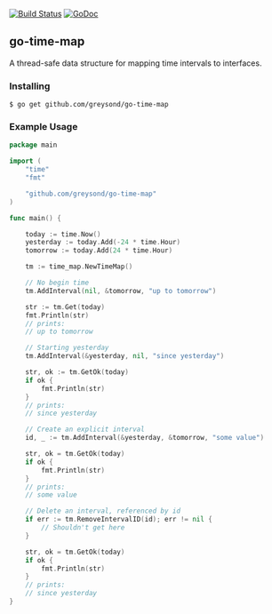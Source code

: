 [![Build Status](https://travis-ci.org/greysond/go-time-map.svg?branch=master)](https://travis-ci.org/greysond/go-time-map)
[![GoDoc](https://godoc.org/github.com/greysond/go-time-map?status.svg)](http://godoc.org/github.com/greysond/go-time-map)

## go-time-map

A thread-safe data structure for mapping time intervals to interfaces.

### Installing

    $ go get github.com/greysond/go-time-map


### Example Usage

```go
package main

import (
	"time"
	"fmt"

	"github.com/greysond/go-time-map"
)

func main() {

	today := time.Now()
	yesterday := today.Add(-24 * time.Hour)
	tomorrow := today.Add(24 * time.Hour)

	tm := time_map.NewTimeMap()

	// No begin time
	tm.AddInterval(nil, &tomorrow, "up to tomorrow")

	str := tm.Get(today)
	fmt.Println(str)
	// prints:
	// up to tomorrow

	// Starting yesterday
	tm.AddInterval(&yesterday, nil, "since yesterday")

	str, ok := tm.GetOk(today)
	if ok {
		fmt.Println(str)
	}
	// prints:
	// since yesterday

	// Create an explicit interval
	id, _ := tm.AddInterval(&yesterday, &tomorrow, "some value")

	str, ok = tm.GetOk(today)
	if ok {
		fmt.Println(str)
	}
	// prints:
	// some value

	// Delete an interval, referenced by id
	if err := tm.RemoveIntervalID(id); err != nil {
		// Shouldn't get here
	}

	str, ok = tm.GetOk(today)
	if ok {
		fmt.Println(str)
	}
	// prints:
	// since yesterday
}
```
